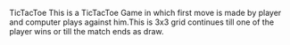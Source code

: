 TicTacToe
This is a TicTacToe Game in which first move is made by player and computer plays against him.This is 3x3 grid continues till one of the player wins or till the match ends as draw.

